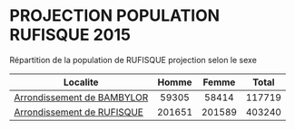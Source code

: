 # PROJECTION POPULATION RUFISQUE 2015
	
Répartition de la population de RUFISQUE projection selon le sexe
	
| Localite  | Homme | Femme | Total |
| --------- |:-----:|:-----:|:-----:|
| [Arrondissement de BAMBYLOR](BAMBYLOR) | 59305 | 58414 | 117719 |
| [Arrondissement de RUFISQUE](RUFISQUE) | 201651 | 201589 | 403240 |
